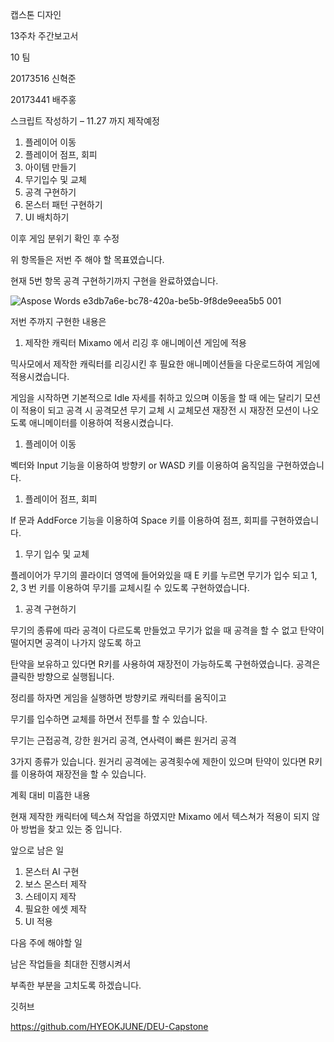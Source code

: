 ﻿캡스톤 디자인

13주차 주간보고서







10 팀

20173516 신혁준

20173441 배주홍


스크립트 작성하기 – 11.27 까지 제작예정

1. 플레이어 이동
1. 플레이어 점프, 회피
1. 아이템 만들기
1. 무기입수 및 교체
1. 공격 구현하기
1. 몬스터 패턴 구현하기
1. UI 배치하기

이후 게임 분위기 확인 후 수정

위 항목들은 저번 주 해야 할 목표였습니다.

현재 5번 항목 공격 구현하기까지 구현을 완료하였습니다.

![Aspose Words e3db7a6e-bc78-420a-be5b-9f8de9eea5b5 001](https://user-images.githubusercontent.com/70642981/207510586-09bb3405-d0a0-464a-a08f-fb0345dfdc4e.png)


저번 주까지 구현한 내용은 

1. 제작한 캐릭터 Mixamo 에서 리깅 후 애니메이션 게임에 적용

믹사모에서 제작한 캐릭터를 리깅시킨 후 필요한 애니메이션들을 다운로드하여 게임에 적용시켰습니다.

게임을 시작하면 기본적으로 Idle 자세를 취하고 있으며 이동을 할 때 에는 달리기 모션이 적용이 되고 공격 시 공격모션 무기 교체 시 교체모션 재장전 시 재장전 모션이 나오도록 애니메이터를 이용하여 적용시켰습니다.

1. 플레이어 이동

벡터와 Input 기능을 이용하여 방향키 or WASD 키를 이용하여 움직임을 구현하였습니다.

1. 플레이어 점프, 회피

If 문과 AddForce 기능을 이용하여 Space 키를 이용하여 점프, 회피를 구현하였습니다.

1. 무기 입수 및 교체

플레이어가 무기의 콜라이더 영역에 들어와있을 때  E 키를 누르면 무기가 입수 되고 1, 2, 3 번 키를 이용하여 무기를 교체시킬 수 있도록 구현하였습니다.

1. 공격 구현하기 

무기의 종류에 따라 공격이 다르도록 만들었고 무기가 없을 때 공격을 할 수 없고 탄약이 떨어지면 공격이 나가지 않도록 하고

탄약을 보유하고 있다면 R키를 사용하여 재장전이 가능하도록 구현하였습니다. 공격은 클릭한 방향으로 실행됩니다.

정리를 하자면 게임을 실행하면 방향키로 캐릭터를 움직이고

무기를 입수하면 교체를 하면서 전투를 할 수 있습니다.

무기는 근접공격, 강한 원거리 공격, 연사력이 빠른 원거리 공격

3가지 종류가 있습니다. 원거리 공격에는 공격횟수에 제한이 있으며 탄약이 있다면 R키를 이용하여 재장전을 할 수 있습니다.

계획 대비 미흡한 내용

현재 제작한 캐릭터에 텍스쳐 작업을 하였지만 Mixamo 에서 텍스쳐가 적용이 되지 않아 방법을 찾고 있는 중 입니다.

앞으로 남은 일

1. 몬스터 AI 구현
1. 보스 몬스터 제작
1. 스테이지 제작
1. 필요한 에셋 제작
1. UI 적용

다음 주에 해야할 일

남은 작업들을 최대한 진행시켜서

부족한 부분을 고치도록 하겠습니다.

깃허브

https://github.com/HYEOKJUNE/DEU-Capstone
